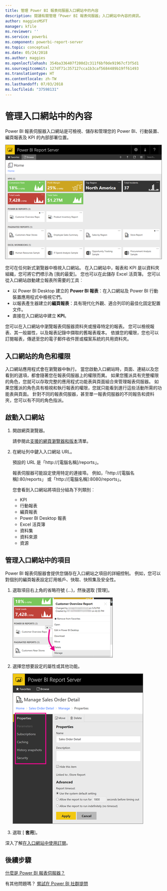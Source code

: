 ```yaml
---
title: 管理 Power BI 報表伺服器入口網站中的內容
description: 閱讀有關管理「Power BI 報表伺服器」入口網站中內容的資訊。
author: maggiesMSFT
manager: kfile
ms.reviewer: ''
ms.service: powerbi
ms.component: powerbi-report-server
ms.topic: conceptual
ms.date: 05/24/2018
ms.author: maggies
ms.openlocfilehash: 354ba336407f200d2c311f6bf0de91967cf3f5d1
ms.sourcegitcommit: 127df71c357127cca1b3caf5684489b19ff61493
ms.translationtype: HT
ms.contentlocale: zh-TW
ms.lasthandoff: 07/03/2018
ms.locfileid: "37598131"
---
```

# <a name="manage-content-in-the-web-portal"></a>管理入口網站中的內容 
Power BI 報表伺服器入口網站是可檢視、儲存和管理您的 Power BI、行動裝置、編頁報表及 KPI 的內部部署位置。

![報表伺服器入口網站](media/getting-around/report-server-web-portal.png)

您可在任何新式瀏覽器中檢視入口網站。 在入口網站中，報表和 KPI 是以資料夾組織，您可將它們標示為 [我的最愛]。 您也可以在此儲存 Excel 活頁簿。 您可以從入口網站啟動建立報表所需要的工具︰

* 以 Power BI Desktop 建立的 **Power BI 報表**：在入口網站及 Power BI 行動裝置應用程式中檢視它們。
* 以報表產生器建立的**編頁報表**：具有現代化外觀、適合列印的最佳化固定配置文件。
* 直接在入口網站中建立 **KPI**。

您可以在入口網站中瀏覽報表伺服器資料夾或搜尋特定的報表。 您可以檢視報表、其一般屬性，以及報表記錄中擷取的舊報表複本。 依據您的權限，您也可以訂閱報表，傳遞至您的電子郵件收件匣或檔案系統的共用資料夾。

## <a name="web-portal-roles-and-permissions"></a>入口網站的角色和權限
入口網站應用程式會在瀏覽器中執行。 當您啟動入口網站時，頁面、連結以及您看到的選項，都會隨著您在報表伺服器上的權限而異。 如果您獲派具有完整權限的角色，您就可以存取完整的應用程式功能表與頁面組合來管理報表伺服器。 如果您獲派的角色具有檢視和執行報表的權限，您就只能看到進行這些活動所需的功能表與頁面。 針對不同的報表伺服器，甚至單一報表伺服器的不同報告和資料夾，您可以有不同的角色指派。

## <a name="start-the-web-portal"></a>啟動入口網站
1. 開啟網頁瀏覽器。
   
    請參閱此[支援的網頁瀏覽器和版本](browser-support.md)清單。
2. 在網址列中鍵入入口網站 URL。
   
    預設的 URL 是「http://[電腦名稱]/reports」。
   
    報表伺服器可能設定使用特定的連接埠。 例如，「http://[電腦名稱]:80/reports」 或「http://[電腦名稱]:8080/reports」。
   
    您會看到入口網站將項目分組為下列類別︰
   
   * KPI
   * 行動報表
   * 編頁報表
   * Power BI Desktop 報表
   * Excel 活頁簿
   * 資料集
   * 資料來源
   * 資源

## <a name="manage-items-in-the-web-portal"></a>管理入口網站中的項目
Power BI 報表伺服器會提供您儲存在入口網站之項目的詳細控制。 例如，您可以對個別的編頁報表設定訂用帳戶、快取、快照集及安全性。

1. 選取項目右上角的省略符號 (...)，然後選取 [管理]。
   
    ![選取 [管理]](media/getting-around/report-server-web-portal-manage-ellipsis.png)
2. 選擇您想要設定的屬性或其他功能。
   
    ![選取屬性](media/getting-around/report-server-web-portal-manage-properties.png)
3. 選取 [ **套用**]。

深入了解[在入口網站中使用訂閱](https://docs.microsoft.com/sql/reporting-services/working-with-subscriptions-web-portal)。

## <a name="next-steps"></a>後續步驟
[什麼是 Power BI 報表伺服器？](get-started.md)

有其他問題嗎？ [嘗試在 Power BI 社群提問](https://community.powerbi.com/)

